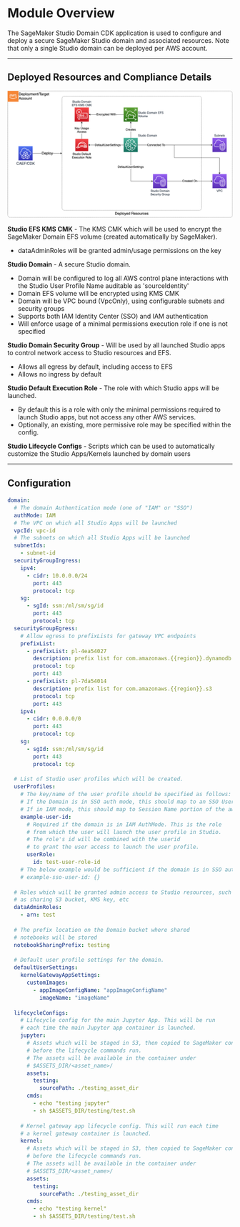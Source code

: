 # Module Overview

The SageMaker Studio Domain CDK application is used to configure and deploy a secure SageMaker Studio domain and associated resources. Note that only a single Studio domain can be deployed per AWS account.

***

## Deployed Resources and Compliance Details

![studio-domain](../../../constructs/L3/datascience/sm-studio-domain-l3-construct/docs/studio-domain.png)

**Studio EFS KMS CMK** - The KMS CMK which will be used to encrypt the SageMaker Domain EFS volume (created automatically by SageMaker).
  
* dataAdminRoles will be granted admin/usage permissions on the key

**Studio Domain** - A secure Studio domain.

* Domain will be configured to log all AWS control plane interactions with the Studio User Profile Name auditable as 'sourceIdentity'
* Domain EFS volume will be encrypted using KMS CMK
* Domain will be VPC bound (VpcOnly), using configurable subnets and security groups
* Supports both IAM Identity Center (SSO) and IAM authentication
* Will enforce usage of a minimal permissions execution role if one is not specified

**Studio Domain Security Group** - Will be used by all launched Studio apps to control network access to Studio resources and EFS.

* Allows all egress by default, including access to EFS
* Allows no ingress by default

**Studio Default Execution Role** - The role with which Studio apps will be launched.

* By default this is a role with only the minimal permissions required to launch Studio apps, but not access any other AWS services.
* Optionally, an existing, more permissive role may be specified within the config.

**Studio Lifecycle Configs** - Scripts which can be used to automatically customize the Studio Apps/Kernels launched by domain users

***

## Configuration

```yaml
domain:
  # The domain Authentication mode (one of "IAM" or "SSO")
  authMode: IAM
  # The VPC on which all Studio Apps will be launched
  vpcId: vpc-id
  # The subnets on which all Studio Apps will be launched
  subnetIds:
    - subnet-id
  securityGroupIngress:
    ipv4:
      - cidr: 10.0.0.0/24
        port: 443
        protocol: tcp
    sg:
      - sgId: ssm:/ml/sm/sg/id
        port: 443
        protocol: tcp
  securityGroupEgress:
    # Allow egress to prefixLists for gateway VPC endpoints
    prefixList:
      - prefixList: pl-4ea54027
        description: prefix list for com.amazonaws.{{region}}.dynamodb
        protocol: tcp
        port: 443
      - prefixList: pl-7da54014
        description: prefix list for com.amazonaws.{{region}}.s3
        protocol: tcp
        port: 443
    ipv4:
      - cidr: 0.0.0.0/0
        port: 443
        protocol: tcp
    sg:
      - sgId: ssm:/ml/sm/sg/id
        port: 443
        protocol: tcp

  # List of Studio user profiles which will be created.
  userProfiles:
    # The key/name of the user profile should be specified as follows:
    # If the Domain is in SSO auth mode, this should map to an SSO User ID.
    # If in IAM mode, this should map to Session Name portion of the aws:userid variable.
    example-user-id:
      # Required if the domain is in IAM AuthMode. This is the role
      # from which the user will launch the user profile in Studio.
      # The role's id will be combined with the userid
      # to grant the user access to launch the user profile.
      userRole:
        id: test-user-role-id
    # The below example would be sufficient if the domain is in SSO auth mode.
    # example-sso-user-id: {}

  # Roles which will be granted admin access to Studio resources, such
  # as sharing S3 bucket, KMS key, etc
  dataAdminRoles:
    - arn: test

  # The prefix location on the Domain bucket where shared
  # notebooks will be stored
  notebookSharingPrefix: testing

  # Default user profile settings for the domain.
  defaultUserSettings:
    kernelGatewayAppSettings:
      customImages:
        - appImageConfigName: "appImageConfigName"
          imageName: "imageName"

  lifecycleConfigs:
    # Lifecycle config for the main Jupyter App. This will be run
    # each time the main Jupyter app container is launched.
    jupyter:
      # Assets which will be staged in S3, then copied to SageMaker container
      # before the lifecycle commands run.
      # The assets will be available in the container under
      # $ASSETS_DIR/<asset_name>/
      assets:
        testing:
          sourcePath: ./testing_asset_dir
      cmds:
        - echo "testing jupyter"
        - sh $ASSETS_DIR/testing/test.sh

    # Kernel gateway app lifecycle config. This will run each time
    # a kernel gateway container is launched.
    kernel:
      # Assets which will be staged in S3, then copied to SageMaker container
      # before the lifecycle commands run.
      # The assets will be available in the container under
      # $ASSETS_DIR/<asset_name>/
      assets:
        testing:
          sourcePath: ./testing_asset_dir
      cmds:
        - echo "testing kernel"
        - sh $ASSETS_DIR/testing/test.sh


```
